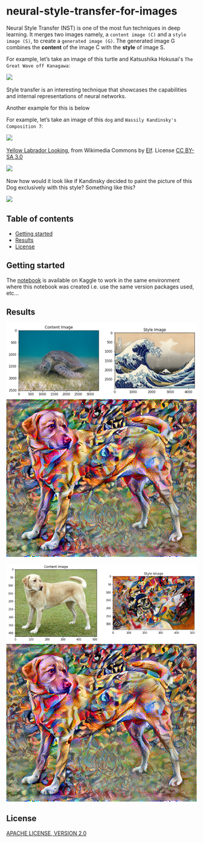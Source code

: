 # neural-style-transfer-for-images

Neural Style Transfer (NST) is one of the most fun techniques in deep learning. It merges two images namely, a `content image (C)` and a `style image (S)`, to create a `generated image (G)`. The generated image G combines the **content** of the image C with the **style** of image S.

For example, let’s take an image of this turtle and Katsushika Hokusai's `The Great Wave off Kanagawa`:

<img src="https://res.cloudinary.com/dpyleb8ih/image/upload/v1560278258/example.jpg">

Style transfer is an interesting technique that showcases the capabilities and internal representations of neural networks.

Another example for this is below

For example, let’s take an image of this `dog` and `Wassily Kandinsky's Composition 7`:

<img src="https://storage.googleapis.com/download.tensorflow.org/example_images/YellowLabradorLooking_new.jpg" width="500px"/>

[Yellow Labrador Looking](https://commons.wikimedia.org/wiki/File:YellowLabradorLooking_new.jpg), from Wikimedia Commons by [Elf](https://en.wikipedia.org/wiki/User:Elf). License [CC BY-SA 3.0](https://creativecommons.org/licenses/by-sa/3.0/deed.en)

<img src="https://storage.googleapis.com/download.tensorflow.org/example_images/Vassily_Kandinsky%2C_1913_-_Composition_7.jpg" width="500px"/>

Now how would it look like if Kandinsky decided to paint the picture of this Dog exclusively with this style? Something like this?

<img src="https://tensorflow.org/tutorials/generative/images/stylized-image.png" style="width: 500px;"/>

## Table of contents

- [Getting started](#getting-started)
- [Results](#results)
- [License](#license)

## Getting started

The [notebook](https://www.kaggle.com/akashsdas/neural-style-transfer-for-images) is available on Kaggle to work in the same environment where this notebook was created i.e. use the same version packages used, etc...

## Results

![](./docs/img-2.png)
![](./docs/img-5.png)

![](./docs/img-3.png)
![](./docs/img-5.png)

## License

[APACHE LICENSE, VERSION 2.0](./LICENSE)
